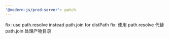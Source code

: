 ```yaml
---
'@modern-js/prod-server': patch
---
```


fix: use path.resolve instead path.join for distPath
fix: 使用 path.resolve 代替 path.join 处理产物目录
